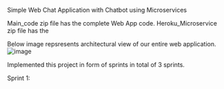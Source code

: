 Simple Web Chat Application with Chatbot using Microservices

Main_code zip file has the complete Web App code.
Heroku_Microservice zip file has the 

Below image repsresents architectural view of our entire web application.
![image](https://user-images.githubusercontent.com/36757754/191117236-9e178dd3-60eb-4a92-9e10-0a6af583a7b1.png)

Implemented this project in form of sprints in total of 3 sprints.

Sprint 1:
